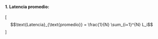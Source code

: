 #### 1. Latencia promedio:
\[
$$\text{Latencia}_{\text{promedio}} = \frac{1}{N} \sum_{i=1}^{N} L_i$$
\]

